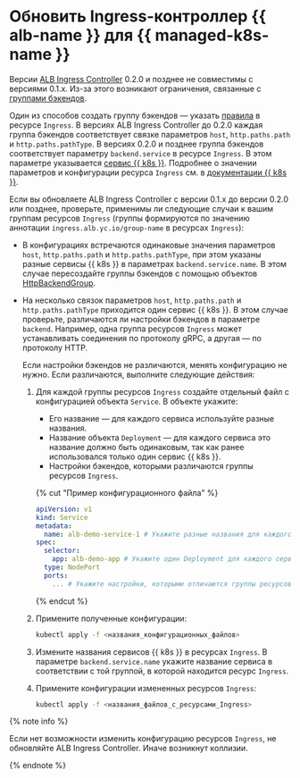 # Обновить Ingress-контроллер {{ alb-name }} для {{ managed-k8s-name }}

Версии [ALB Ingress Controller](/marketplace/products/yc/alb-ingress-controller) 0.2.0 и позднее не совместимы с версиями 0.1.x. Из-за этого возникают ограничения, связанные с [группами бэкендов](../../../application-load-balancer/tools/k8s-ingress-controller/principles.md).

Один из способов создать группу бэкендов — указать [правила](../../../application-load-balancer/k8s-ref/ingress.md#rule) в ресурсе `Ingress`. В версиях ALB Ingress Controller до 0.2.0 каждая группа бэкендов соответствует связке параметров `host`, `http.paths.path` и `http.paths.pathType`. В версиях 0.2.0 и позднее группа бэкендов соответствует параметру `backend.service` в ресурсе `Ingress`. В этом параметре указывается [сервис {{ k8s }}](../../../managed-kubernetes/concepts/service.md). Подробнее о значении параметров и конфигурации ресурса `Ingress` см. в [документации {{ k8s }}](https://kubernetes.io/docs/concepts/services-networking/ingress/).

Если вы обновляете ALB Ingress Controller с версии 0.1.x до версии 0.2.0 или позднее, проверьте, применимы ли следующие случаи к вашим группам ресурсов `Ingress` (группы формируются по значению аннотации `ingress.alb.yc.io/group-name` в ресурсах `Ingress`):

* В конфигурациях встречаются одинаковые значения параметров `host`, `http.paths.path` и `http.paths.pathType`, при этом указаны разные сервисы {{ k8s }} в параметрах `backend.service.name`. В этом случае пересоздайте группы бэкендов с помощью объектов [HttpBackendGroup](../../../managed-kubernetes/tutorials/alb-ingress-controller.md#create-ingress-and-apps).

* На несколько связок параметров `host`, `http.paths.path` и `http.paths.pathType` приходится один сервис {{ k8s }}. В этом случае проверьте, различаются ли настройки бэкендов в параметре `backend`. Например, одна группа ресурсов `Ingress` может устанавливать соединения по протоколу gRPC, а другая — по протоколу HTTP.

   Если настройки бэкендов не различаются, менять конфигурацию не нужно. Если различаются, выполните следующие действия:

   1. Для каждой группы ресурсов `Ingress` создайте отдельный файл с конфигурацией объекта `Service`. В объекте укажите:

      * Его название — для каждого сервиса используйте разные названия.
      * Название объекта `Deployment` — для каждого сервиса это название должно быть одинаковым, так как ранее использовался только один сервис {{ k8s }}.
      * Настройки бэкендов, которыми различаются группы ресурсов `Ingress`.

      {% cut "Пример конфигурационного файла" %}

      ```yaml
      apiVersion: v1
      kind: Service
      metadata:
        name: alb-demo-service-1 # Укажите разные названия для каждого сервиса.
      spec:
        selector:
          app: alb-demo-app # Укажите один Deployment для каждого сервиса.
        type: NodePort
        ports:
          ... # Укажите настройки, которыми отличаются группы ресурсов Ingress.
      ```

      {% endcut %}

   1. Примените полученные конфигурации:

      ```bash
      kubectl apply -f <названия_конфигурационных_файлов>
      ```

   1. Измените названия сервисов {{ k8s }} в ресурсах `Ingress`. В параметре `backend.service.name` укажите название сервиса в соответствии с той группой, в которой находится ресурс `Ingress`.
   1. Примените конфигурации измененных ресурсов `Ingress`:

      ```bash
      kubectl apply -f <названия_файлов_с_ресурсами_Ingress>
      ```

{% note info %}

Если нет возможности изменить конфигурацию ресурсов `Ingress`, не обновляйте ALB Ingress Controller. Иначе возникнут коллизии.

{% endnote %}
